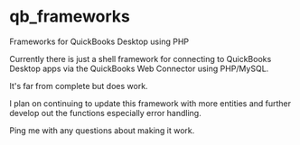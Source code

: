 qb_frameworks
=============

Frameworks for QuickBooks Desktop using PHP

Currently there is just a shell framework for connecting to QuickBooks Desktop apps via the QuickBooks Web Connector using PHP/MySQL.

It's far from complete but does work.

I plan on continuing to update this framework with more entities and further develop out the functions especially error handling.

Ping me with any questions about making it work.
